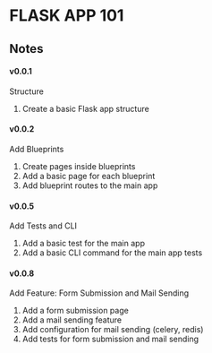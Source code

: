 # FLASK APP 101

## Notes

#### v0.0.1
Structure
1. Create a basic Flask app structure

#### v0.0.2
Add Blueprints
1. Create pages inside blueprints
2. Add a basic page for each blueprint
3. Add blueprint routes to the main app

#### v0.0.5
Add Tests and CLI
1. Add a basic test for the main app
2. Add a basic CLI command for the main app tests

#### v0.0.8
Add Feature: Form Submission and Mail Sending
1. Add a form submission page
2. Add a mail sending feature
3. Add configuration for mail sending (celery, redis)
4. Add tests for form submission and mail sending